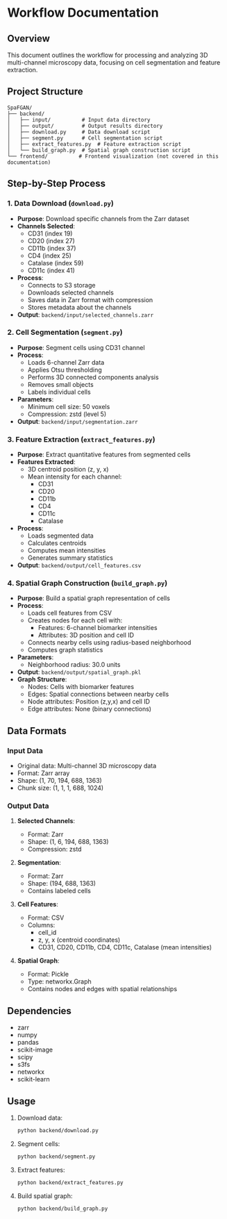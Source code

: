 # Workflow Documentation

## Overview
This document outlines the workflow for processing and analyzing 3D multi-channel microscopy data, focusing on cell segmentation and feature extraction.

## Project Structure
```
SpaFGAN/
├── backend/
│   ├── input/          # Input data directory
│   ├── output/         # Output results directory
│   ├── download.py     # Data download script
│   ├── segment.py      # Cell segmentation script
│   ├── extract_features.py  # Feature extraction script
│   └── build_graph.py  # Spatial graph construction script
└── frontend/          # Frontend visualization (not covered in this documentation)
```

## Step-by-Step Process

### 1. Data Download (`download.py`)
- **Purpose**: Download specific channels from the Zarr dataset
- **Channels Selected**:
  - CD31 (index 19)
  - CD20 (index 27)
  - CD11b (index 37)
  - CD4 (index 25)
  - Catalase (index 59)
  - CD11c (index 41)
- **Process**:
  - Connects to S3 storage
  - Downloads selected channels
  - Saves data in Zarr format with compression
  - Stores metadata about the channels
- **Output**: `backend/input/selected_channels.zarr`

### 2. Cell Segmentation (`segment.py`)
- **Purpose**: Segment cells using CD31 channel
- **Process**:
  - Loads 6-channel Zarr data
  - Applies Otsu thresholding
  - Performs 3D connected components analysis
  - Removes small objects
  - Labels individual cells
- **Parameters**:
  - Minimum cell size: 50 voxels
  - Compression: zstd (level 5)
- **Output**: `backend/input/segmentation.zarr`

### 3. Feature Extraction (`extract_features.py`)
- **Purpose**: Extract quantitative features from segmented cells
- **Features Extracted**:
  - 3D centroid position (z, y, x)
  - Mean intensity for each channel:
    - CD31
    - CD20
    - CD11b
    - CD4
    - CD11c
    - Catalase
- **Process**:
  - Loads segmented data
  - Calculates centroids
  - Computes mean intensities
  - Generates summary statistics
- **Output**: `backend/output/cell_features.csv`

### 4. Spatial Graph Construction (`build_graph.py`)
- **Purpose**: Build a spatial graph representation of cells
- **Process**:
  - Loads cell features from CSV
  - Creates nodes for each cell with:
    - Features: 6-channel biomarker intensities
    - Attributes: 3D position and cell ID
  - Connects nearby cells using radius-based neighborhood
  - Computes graph statistics
- **Parameters**:
  - Neighborhood radius: 30.0 units
- **Output**: `backend/output/spatial_graph.pkl`
- **Graph Structure**:
  - Nodes: Cells with biomarker features
  - Edges: Spatial connections between nearby cells
  - Node attributes: Position (z,y,x) and cell ID
  - Edge attributes: None (binary connections)

## Data Formats

### Input Data
- Original data: Multi-channel 3D microscopy data
- Format: Zarr array
- Shape: (1, 70, 194, 688, 1363)
- Chunk size: (1, 1, 1, 688, 1024)

### Output Data
1. **Selected Channels**:
   - Format: Zarr
   - Shape: (1, 6, 194, 688, 1363)
   - Compression: zstd

2. **Segmentation**:
   - Format: Zarr
   - Shape: (194, 688, 1363)
   - Contains labeled cells

3. **Cell Features**:
   - Format: CSV
   - Columns:
     - cell_id
     - z, y, x (centroid coordinates)
     - CD31, CD20, CD11b, CD4, CD11c, Catalase (mean intensities)

4. **Spatial Graph**:
   - Format: Pickle
   - Type: networkx.Graph
   - Contains nodes and edges with spatial relationships

## Dependencies
- zarr
- numpy
- pandas
- scikit-image
- scipy
- s3fs
- networkx
- scikit-learn

## Usage
1. Download data:
   ```bash
   python backend/download.py
   ```

2. Segment cells:
   ```bash
   python backend/segment.py
   ```

3. Extract features:
   ```bash
   python backend/extract_features.py
   ```

4. Build spatial graph:
   ```bash
   python backend/build_graph.py
   ``` 